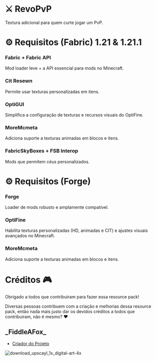 # ⚔️ RevoPvP
Textura adicional para quem curte jogar um PvP.

# ⚙️ Requisitos (Fabric) 1.21 & 1.21.1
### Fabric + Fabric API
Mod loader leve + a API essencial para mods no Minecraft.
### Cit Resewn
Permite usar texturas personalizadas em itens.
### OptiGUI
Simplifica a configuração de texturas e recursos visuais do OptiFine.
### MoreMcmeta
Adiciona suporte a texturas animadas em blocos e itens.
### FabricSkyBoxes + FSB Interop
Mods que permitem céus personalizados.

# ⚙️ Requisitos (Forge)
### Forge
Loader de mods robusto e amplamente compatível.
### OptiFine
Habilita texturas personalizadas (HD, animadas e CIT) e ajustes visuais avançados no Minecraft. 
### MoreMcmeta
Adiciona suporte a texturas animadas em blocos e itens.

# Créditos 🎮
Obrigado a todos que contribuiram para fazer essa resource pack!

Diversas pessoas contribuem com a criação e melhorias dessa resource pack, então nada mais justo dar os devidos créditos a todos que contribuiram, não é mesmo? ♥

## \_FiddleAFox_
* [Criador do Projeto](https://steamcommunity.com/profiles/76561198186909126/)

![download_upscayl_1x_digital-art-4x](https://github.com/user-attachments/assets/57d95a94-db4d-473b-8e5d-60c9f74f7605)
